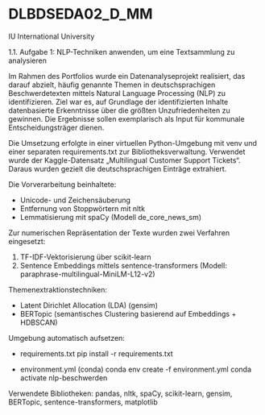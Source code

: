 # DLBDSEDA02_D_MM
IU International University

1.1. Aufgabe 1: NLP-Techniken anwenden, um eine Textsammlung zu analysieren


Im Rahmen des Portfolios wurde ein Datenanalyseprojekt realisiert, das darauf abzielt, häufig genannte Themen in deutschsprachigen Beschwerdetexten mittels Natural Language Processing (NLP) zu identifizieren. Ziel war es, auf Grundlage der identifizierten Inhalte datenbasierte Erkenntnisse über die größten Unzufriedenheiten zu gewinnen. Die Ergebnisse sollen exemplarisch als Input für kommunale Entscheidungsträger dienen.

Die Umsetzung erfolgte in einer virtuellen Python-Umgebung mit venv und einer separaten requirements.txt zur Bibliotheksverwaltung. Verwendet wurde der Kaggle-Datensatz „Multilingual Customer Support Tickets“. Daraus wurden gezielt die deutschsprachigen Einträge extrahiert.

Die Vorverarbeitung beinhaltete:
- Unicode- und Zeichensäuberung
- Entfernung von Stoppwörtern mit nltk
- Lemmatisierung mit spaCy (Modell de_core_news_sm)

Zur numerischen Repräsentation der Texte wurden zwei Verfahren eingesetzt:
1. TF-IDF-Vektorisierung über scikit-learn
2. Sentence Embeddings mittels sentence-transformers (Modell: paraphrase-multilingual-MiniLM-L12-v2)

Themenextraktionstechniken:
- Latent Dirichlet Allocation (LDA) (gensim)
- BERTopic (semantisches Clustering basierend auf Embeddings + HDBSCAN)


Umgebung automatisch aufsetzen:
- requirements.txt
pip install -r requirements.txt

- environment.yml (conda)
conda env create -f environment.yml
conda activate nlp-beschwerden


Verwendete Bibliotheken:
pandas, nltk, spaCy, scikit-learn, gensim, BERTopic, sentence-transformers, matplotlib
